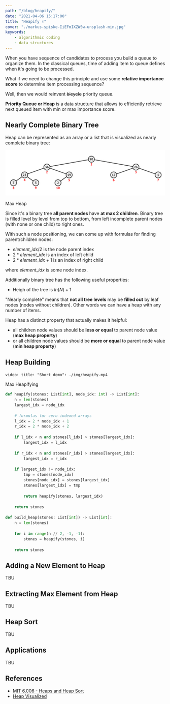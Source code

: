 ```yaml
---
path: "/blog/heapify/"
date: "2021-04-06 15:17:00"
title: "Heapify ✌️"
cover: "./markus-spiske-IiEFmIXZWSw-unsplash-min.jpg"
keywords:
    - algorithmic coding
    - data structures
---
```


When you have sequence of candidates to process you build a queue to organize them. In the classical queues, time of adding item to queue defines when it's going to be processed.

What if we need to change this principle and use some **relative importance score** to determine item processing sequence?

Well, then we would reinvent ~~bicycle~~ priority queue.

**Priority Queue or Heap** is a data structure that allows to efficiently retrieve next queued item with min or max importance score.

## Nearly Complete Binary Tree

Heap can be represented as an array or a list that is visualized as nearly complete binary tree:

![Max Heap](./img/max-heap.png "Max Heap")
<div class="image-title">Max Heap</div>

Since it's a binary tree **all parent nodes** have **at max 2 children**. Binary tree is filled level by level from top to bottom, from left incomplete parent nodes (with none or one child) to right ones.

With such a node positioning, we can come up with formulas for finding parent/children nodes:

- $element\_idx / 2$ is the node parent index
- $2 * element\_idx$ is an index of left child
- $2 * element\_idx + 1$ is an index of right child

where $element\_idx$ is some node index.

Additionally binary tree has the following useful properties:

- Heigh of the tree is $ln(N) + 1$

"Nearly complete" means that **not all tree levels** may be **filled out** by leaf nodes (nodes without children). Other words we can have a heap with any number of items.

Heap has a distinct property that actually makes it helpful:

- all children node values should be **less or equal** to parent node value (**max heap property**)
- or all children node values should be **more or equal** to parent node value (**min heap property**)

## Heap Building

`video: title: "Short demo": ./img/heapify.mp4`
<div class="image-title">Max Heapifying</div>

```python
def heapify(stones: List[int], node_idx: int) -> List[int]:
    n = len(stones)
    largest_idx = node_idx
    
    # formulas for zero-indexed arrays
    l_idx = 2 * node_idx + 1
    r_idx = 2 * node_idx + 2
    
    if l_idx < n and stones[l_idx] > stones[largest_idx]:
        largest_idx = l_idx
    
    if r_idx < n and stones[r_idx] > stones[largest_idx]:
        largest_idx = r_idx
    
    if largest_idx != node_idx:
        tmp = stones[node_idx]
        stones[node_idx] = stones[largest_idx]
        stones[largest_idx] = tmp
        
        return heapify(stones, largest_idx)
        
    return stones
    
def build_heap(stones: List[int]) -> List[int]:
    n = len(stones)
    
    for i in range(n // 2, -1, -1):
        stones = heapify(stones, i)
        
    return stones
```

## Adding a New Element to Heap

TBU

## Extracting Max Element from Heap

TBU

## Heap Sort

TBU

## Applications

TBU

## References

- <a target="_blank" rel="noopener nofollow" href="https://ocw.mit.edu/courses/electrical-engineering-and-computer-science/6-006-introduction-to-algorithms-fall-2011/lecture-videos/lecture-4-heaps-and-heap-sort/">MIT 6.006 - Heaps and Heap Sort</a>
- <a target="_blank" rel="noopener nofollow" href="https://visualgo.net/en/heap">Heap Visualized</a>